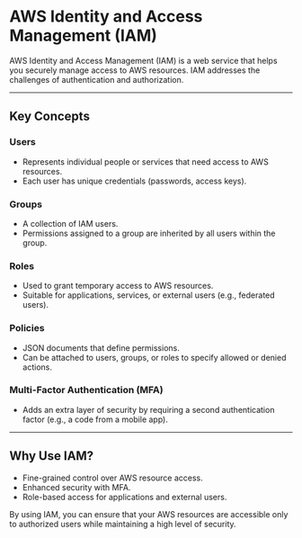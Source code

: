 
# AWS Identity and Access Management (IAM)

AWS Identity and Access Management (IAM) is a web service that helps you securely manage access to AWS resources. IAM addresses the challenges of authentication and authorization.

---

## Key Concepts

### Users
- Represents individual people or services that need access to AWS resources.
- Each user has unique credentials (passwords, access keys).

### Groups
- A collection of IAM users.
- Permissions assigned to a group are inherited by all users within the group.

### Roles
- Used to grant temporary access to AWS resources.
- Suitable for applications, services, or external users (e.g., federated users).

### Policies
- JSON documents that define permissions.
- Can be attached to users, groups, or roles to specify allowed or denied actions.

### Multi-Factor Authentication (MFA)
- Adds an extra layer of security by requiring a second authentication factor (e.g., a code from a mobile app).

---

## Why Use IAM?
- Fine-grained control over AWS resource access.
- Enhanced security with MFA.
- Role-based access for applications and external users.

By using IAM, you can ensure that your AWS resources are accessible only to authorized users while maintaining a high level of security.

